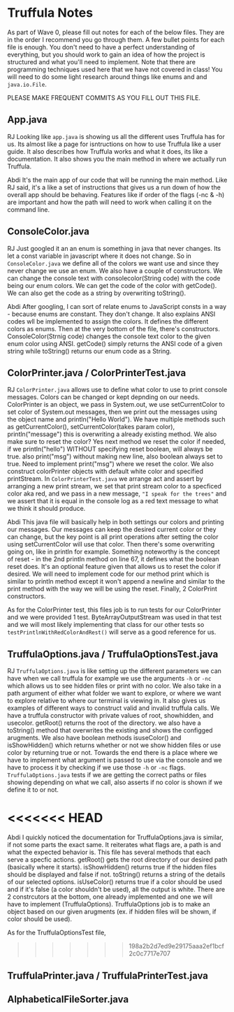 # Truffula Notes
As part of Wave 0, please fill out notes for each of the below files. They are in the order I recommend you go through them. A few bullet points for each file is enough. You don't need to have a perfect understanding of everything, but you should work to gain an idea of how the project is structured and what you'll need to implement. Note that there are programming techniques used here that we have not covered in class! You will need to do some light research around things like enums and and `java.io.File`.

PLEASE MAKE FREQUENT COMMITS AS YOU FILL OUT THIS FILE.

## App.java
RJ
Looking like `app.java` is showing us all the different uses Truffula has for us. Its almost like a page for isntructions on how to use Truffula like a user guide. It also describes how Truffula works and what it does, its like a documentation. It also shows you the main method in where we actually run Truffula.

Abdi
It's the main app of our code that will be running the main method. Like RJ said, it's a like a set of instructions that gives us a run down of how the overall app should be behaving. Features like if order of the flags (-nc & -h) are important and how the path will need to work when calling it on the command line.

## ConsoleColor.java
RJ 
Just googled it an an enum is something in java that never changes. Its let a const variable in javascript where it does not change. So in `ConsoleColor.java` we define all of the colors we want use and since they never change we use an enum. We also have a couple of constructors. We can change the console text with consolecolor(String code) with the code being our enum colors. We can get the code of the color with getCode(). We can also get the code as a string by overwriting toString().

Abdi
After googling, I can sort of relate enums to JavaScript consts in a way - because enums are constant. They don't change. It also explains ANSI codes wll be implemented to assign the colors. It defines the different colors as enums. Then at the very bottom of the file, there's constructors. ConsoleColor(Strnig code) changes the console text color to the given enum color using ANSI. getCode() simply returns the ANSI code of a given string while toString() returns our enum code as a String.

## ColorPrinter.java / ColorPrinterTest.java
RJ
`ColorPrinter.java` allows use to define what color to use to print console messages. Colors can be changed or kept depnding on our needs. ColorPrinter is an object, we pass in System.out, we use setCurrentColor to set color of System.out messages, then we print out the messages using the object name and println("Hello World"). We have multiple methods such as getCurrentColor(), setCurrentColor(takes param color), println("message") this is overwriting a already existing method. We also make sure to reset the color? Yes next method we reset the color if needed, if we println("hello") WITHOUT specifying reset boolean, will always be true. also print("msg") without making new line, also boolean always set to true. Need to implement print("msg") where we reset the color. We also construct colorPrinter objects with default white color and specified printStream. In `ColorPrinterTest.java` we arrange act and assert by arranging a new print stream, we set that print stream color to a specficed color aka red, and we pass in a new message, `"I speak for the trees"` and we assert that it is equal in the console log as a red text message to what we think it should produce.

Abdi
This java file will basically help in both settings our colors and printing our messages. Our messages can keep the desired current color or they can change, but the key point is all print operations after setting the color using setCurrentColor will use that color. Then there's some overwriting going on, like in println for example. Something noteworthy is the concept of reset - in the 2nd println method on line 67, it defines what the boolean reset does. It's an optional feature given that allows us to reset the color if desired. We will need to implement code for our method print which is similar to println method except it won't append a newline and similar to the print method with the way we will be using the reset. Finally, 2 ColorPrint constructors.

As for the ColorPrinter test, this files job is to run tests for our ColorPrinter and we were provided 1 test. ByteArrayOutputStream was used in that test and we will most likely implementing that class for our other tests so `testPrintlnWithRedColorAndRest()` will serve as a good reference for us.

## TruffulaOptions.java / TruffulaOptionsTest.java
RJ 
`TruffulaOptions.java` is like setting up the different parameters we can have when we call truffula for example we use the arguments `-h` or `-nc` which allows us to see hidden files or print with no color. We also take in a path argument of either what folder we want to explore, or where we want to explore relative to where our terminal is viewing in. It also gives us examples of different ways to construct valid and invalid truffula calls. We have a truffula constructor with private values of root, showhidden, and usecolor. getRoot() returns the root of the directory. we also have a toString() method that overwrites the existing and shows the configged arugments. We also have boolean methods isuseColor() and isShowHidden() which returns whether or not we show hidden files or use color by returning true or not. Towards the end there is a place where we have to implement what argument is passed to use via the console and we have to process it by checking if we use those `-h` or `-nc` flags. `TruffulaOptions.java` tests if we are getting the correct paths or files showing depending on what we call, also asserts if no color is shown if we define it to or not.

<<<<<<< HEAD
=======
Abdi
I quickly noticed the documentation for TruffulaOptions.java is similar, if not some parts the exact same. It reiterates what flags are, a path is and what the expected behavior is. This file has several methods that each serve a specfic actions. getRoot() gets the root directory of our desired path (basically where it starts). isShowHidden() returns true if the hidden files should be displayed and false if not. toString() returns a string of the details of our selected options. isUseColor() returns true if a color should be used and if it's false (a color shouldn't be used), all the output is white. There are 2 constrcutors at the bottom, one already implemented and one we will have to implement (TruffulaOptions). TruffulaOptions job is to make an object based on our given arugments (ex. if hidden files will be shown, if color should be used).

As for the TruffulaOptionsTest file,  


>>>>>>> 198a2b2d7ed9e29175aaa2ef1bcf2c0c7717e707
## TruffulaPrinter.java / TruffulaPrinterTest.java


## AlphabeticalFileSorter.java